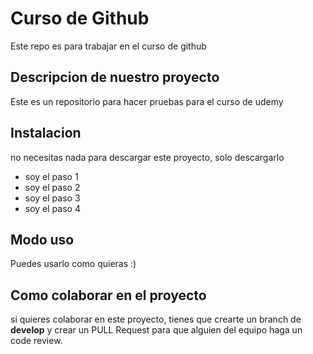 # Curso de Github
Este repo es para trabajar en el curso de github

## Descripcion de nuestro proyecto
Este es un repositorio para hacer pruebas para el curso de udemy

## Instalacion
no necesitas nada para descargar este proyecto, solo descargarlo
- soy el paso 1
- soy el paso 2
- soy el paso 3
- soy el paso 4

## Modo uso
Puedes usarlo como quieras :)

## Como colaborar en el proyecto
si quieres colaborar en este proyecto, tienes que crearte un branch de **develop** y crear un PULL Request para que alguien del equipo haga un code review.
